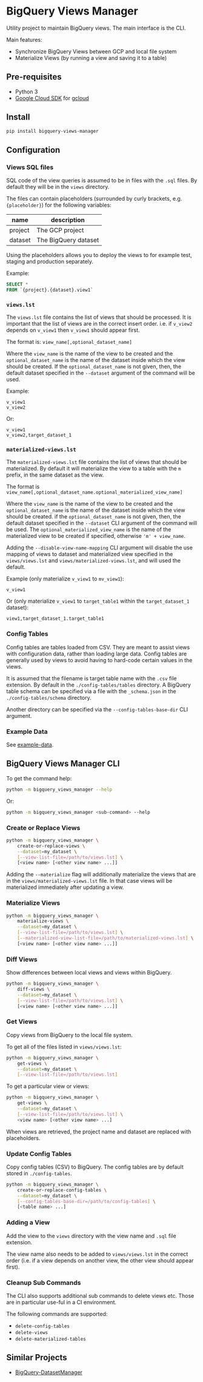 # BigQuery Views Manager

Utility project to maintain BigQuery views. The main interface is the CLI.

Main features:

* Synchronize BigQuery Views between GCP and local file system
* Materialize Views (by running a view and saving it to a table)

## Pre-requisites

* Python 3
* [Google Cloud SDK](https://cloud.google.com/sdk/docs/) for [gcloud](https://cloud.google.com/sdk/gcloud/)

## Install

```bash
pip install bigquery-views-manager
```

## Configuration

### Views SQL files

SQL code of the view queries is assumed to be in files with the `.sql` files. By default they will be in the `views` directory.

The files can contain placeholders (surrounded by curly brackets, e.g. `{placeholder}`) for the following variables:

| name | description |
| ---- | ----------- |
| project | The GCP project |
| dataset | The BigQuery dataset |

Using the placeholders allows you to deploy the views to for example test, staging and production separately.

Example:

```sql
SELECT *
FROM `{project}.{dataset}.view1`
```

### `views.lst`

The `views.lst` file contains the list of views that should be processed. It is important that the list of views are in the correct insert order. i.e. if `v_view2` depends on `v_view1` then `v_view1` should appear first.

The format is: `view_name[,optional_dataset_name]`

Where the `view_name` is the name of the view to be created and the `optional_dataset_name` is the name of the dataset inside which the view should be created. If the `optional_dataset_name` is not given, then, the default dataset specified in the `--dataset` argument of the command will be used.

Example:

```text
v_view1
v_view2
```

Or:

```text
v_view1
v_view2,target_dataset_1
```

### `materialized-views.lst`

The `materialized-views.lst` file contains the list of views that should be materialized. By default it will materialize the view to a table with the `m` prefix, in the same dataset as the view.

The format is `view_name[,optional_dataset_name.optional_materialized_view_name]`

Where the `view_name` is the name of the view to be created and the `optional_dataset_name` is the name of the dataset inside which the view should be created. if the `optional_dataset_name` is not given, then, the default dataset specified in the `--dataset` CLI argument of the command will be used. The `optional_materialized_view_name` is the name of the materialized view to be created if specified, otherwise `'m' + view_name`.

Adding the `--disable-view-name-mapping` CLI argument will disable the use mapping of views to dataset and materialized view specified in the `views/views.lst` and `views/materialized-views.lst`, and will used the default.

Example (only materialize `v_view1` to `mv_view1`):

```text
v_view1
```

Or (only materialize `v_view1` to `target_table1` within the `target_dataset_1` dataset):

```text
view1,target_dataset_1.target_table1
```

### Config Tables

Config tables are tables loaded from CSV. They are meant to assist views with configuration data, rather than loading large data. Config tables are generally used by views to avoid having to hard-code certain values in the views.

It is assumed that the filename is target table name with the `.csv` file extension. By default in the `./config-tables/tables` directory. A BigQuery table schema can be specified via a file with the `_schema.json` in the `./config-tables/schema` directory.

Another directory can be specified via the `--config-tables-base-dir` CLI argument.

### Example Data

See [example-data](https://github.com/elifesciences/bigquery-views-manager/tree/develop/example-data).

## BigQuery Views Manager CLI

To get the command help:

```bash
python -m bigquery_views_manager --help
```

Or:

```bash
python -m bigquery_views_manager <sub-command> --help
```

### Create or Replace Views

```bash
python -m bigquery_views_manager \
    create-or-replace-views \
    --dataset=my_dataset \
    [--view-list-file=/path/to/views.lst] \
    [<view name> [<other view name> ...]]
```

Adding the `--materialize` flag will additionally materialize the views that are in the `views/materialized-views.lst` file. In that case views will be materialized immediately after updating a view.

### Materialize Views

```bash
python -m bigquery_views_manager \
    materialize-views \
    --dataset=my_dataset \
    [--view-list-file=/path/to/views.lst] \
    [--materialized-view-list-file=/path/to/materialized-views.lst] \
    [<view name> [<other view name> ...]]
```

### Diff Views

Show differences between local views and views within BigQuery.

```bash
python -m bigquery_views_manager \
    diff-views \
    --dataset=my_dataset \
    [--view-list-file=/path/to/views.lst] \
    [<view name> [<other view name> ...]]
```

### Get Views

Copy views from BigQuery to the local file system.

To get all of the files listed in `views/views.lst`:

```bash
python -m bigquery_views_manager \
    get-views \
    --dataset=my_dataset \
    [--view-list-file=/path/to/views.lst]
```

To get a particular view or views:

```bash
python -m bigquery_views_manager \
    get-views \
    --dataset=my_dataset \
    [--view-list-file=/path/to/views.lst] \
    <view name> [<other view name> ...]
```

When views are retrieved, the project name and dataset are replaced with placeholders.

### Update Config Tables

Copy config tables (CSV) to BigQuery. The config tables are by default stored in `./config-tables`.

```bash
python -m bigquery_views_manager \
    create-or-replace-config-tables \
    --dataset=my_dataset \
    [--config-tables-base-dir=/path/to/config-tables] \
    [<table name> ...]
```

### Adding a View

Add the view to the `views` directory with the view name and `.sql` file extension.

The view name also needs to be added to `views/views.lst` in the correct order (i.e. if a view depends on another view, the other view should appear first).

### Cleanup Sub Commands

The CLI also supports additional sub commands to delete views etc. Those are in particular use-ful in a CI environment.

The following commands are supported:

* `delete-config-tables`
* `delete-views`
* `delete-materialized-tables`

## Similar Projects

* [BigQuery-DatasetManager](https://github.com/laughingman7743/BigQuery-DatasetManager)

